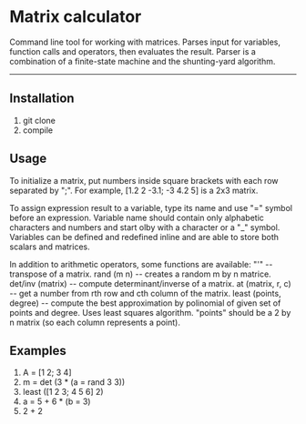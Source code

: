 # Matrix calculator

Command line tool for working with matrices. Parses input for variables, function calls and operators, then evaluates the result. 
Parser is a combination of a finite-state machine and the shunting-yard algorithm.
***
## Installation

1) git clone
2) compile

## Usage
To initialize a matrix, put numbers inside square brackets with each row separated by ";". For example, [1.2 2 -3.1; -3 4.2 5] is a 2x3 matrix.

To assign expression result to a variable, type its name and use "=" symbol before an expression.
Variable name should contain only alphabetic characters and numbers and start olby with a character or a "_" symbol. 
Variables can be defined and redefined inline and are able to store both scalars and matrices.

In addition to arithmetic operators, some functions are available:
"'" -- transpose of a matrix.
rand (m n) -- creates a random m by n matrice.
det/inv (matrix) -- compute determinant/inverse of a matrix. 
at (matrix, r, c) -- get a number from rth row and cth column of the matrix.
least (points, degree) -- compute the best approximation by polinomial of given set of points and degree. Uses least squares algorithm. "points" should be a 2 by n matrix (so each column represents a point).

## Examples
1) A = [1 2; 3 4]
2) m = det (3 * (a = rand 3 3))
3) least ([1 2 3; 4 5 6] 2)
4) a = 5 + 6 * (b = 3)
5) 2 + 2
